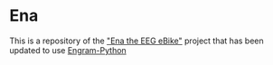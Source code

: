 # Ena

This is a repository of the ["Ena the EEG eBike"](http://nathansemertzidis.com/ena/) project that has been updated to use [Engram-Python](https://github.com/Nephron00t/Engram-Python)
